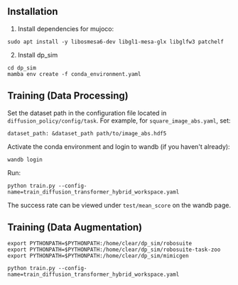 ## Installation

1. Install dependencies for mujoco:

```console
sudo apt install -y libosmesa6-dev libgl1-mesa-glx libglfw3 patchelf
```

2. Install dp_sim

```console
cd dp_sim
mamba env create -f conda_environment.yaml
```

## Training (Data Processing)

Set the dataset path in the configuration file located in `diffusion_policy/config/task`. For example, for `square_image_abs.yaml`, set:

```console
dataset_path: &dataset_path path/to/image_abs.hdf5
```

Activate the conda environment and login to wandb (if you haven't already):

```console
wandb login
```

Run:

```console
python train.py --config-name=train_diffusion_transformer_hybrid_workspace.yaml
```

The success rate can be viewed under `test/mean_score` on the wandb page.

## Training (Data Augmentation)

```console
export PYTHONPATH=$PYTHONPATH:/home/clear/dp_sim/robosuite
export PYTHONPATH=$PYTHONPATH:/home/clear/dp_sim/robosuite-task-zoo
export PYTHONPATH=$PYTHONPATH:/home/clear/dp_sim/mimicgen
```

```console
python train.py --config-name=train_diffusion_transformer_hybrid_workspace.yaml
```
